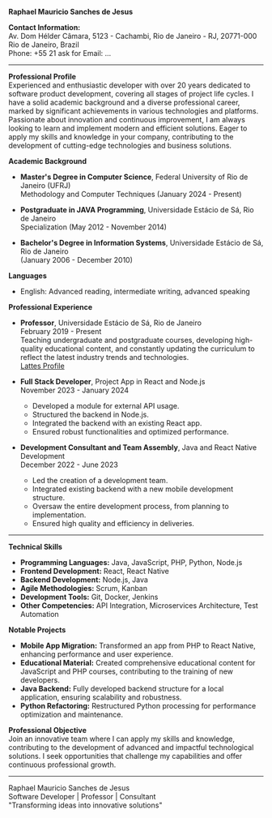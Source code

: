 **Raphael Mauricio Sanches de Jesus**

**Contact Information:**  
Av. Dom Hélder Câmara, 5123 - Cachambi, Rio de Janeiro - RJ, 20771-000  
Rio de Janeiro, Brazil  
Phone: +55 21 ask for
Email: ...

---

**Professional Profile**  
Experienced and enthusiastic developer with over 20 years dedicated to software product development, covering all stages of project life cycles. I have a solid academic background and a diverse professional career, marked by significant achievements in various technologies and platforms. Passionate about innovation and continuous improvement, I am always looking to learn and implement modern and efficient solutions. Eager to apply my skills and knowledge in your company, contributing to the development of cutting-edge technologies and business solutions.

**Academic Background**  
- **Master's Degree in Computer Science**, Federal University of Rio de Janeiro (UFRJ)  
  Methodology and Computer Techniques (January 2024 - Present)

- **Postgraduate in JAVA Programming**, Universidade Estácio de Sá, Rio de Janeiro  
  Specialization (May 2012 - November 2014)

- **Bachelor's Degree in Information Systems**, Universidade Estácio de Sá, Rio de Janeiro  
  (January 2006 - December 2010)

**Languages**  
- English: Advanced reading, intermediate writing, advanced speaking

**Professional Experience**  

- **Professor**, Universidade Estácio de Sá, Rio de Janeiro  
  February 2019 - Present  
  Teaching undergraduate and postgraduate courses, developing high-quality educational content, and constantly updating the curriculum to reflect the latest industry trends and technologies.  
  [Lattes Profile](http://lattes.cnpq.br/2882539440409307)

- **Full Stack Developer**, Project App in React and Node.js  
  November 2023 - January 2024  
  - Developed a module for external API usage.
  - Structured the backend in Node.js.
  - Integrated the backend with an existing React app.
  - Ensured robust functionalities and optimized performance.

- **Development Consultant and Team Assembly**, Java and React Native Development  
  December 2022 - June 2023  
  - Led the creation of a development team.
  - Integrated existing backend with a new mobile development structure.
  - Oversaw the entire development process, from planning to implementation.
  - Ensured high quality and efficiency in deliveries.

---

**Technical Skills**  
- **Programming Languages:** Java, JavaScript, PHP, Python, Node.js
- **Frontend Development:** React, React Native
- **Backend Development:** Node.js, Java
- **Agile Methodologies:** Scrum, Kanban
- **Development Tools:** Git, Docker, Jenkins
- **Other Competencies:** API Integration, Microservices Architecture, Test Automation

**Notable Projects**  
- **Mobile App Migration:** Transformed an app from PHP to React Native, enhancing performance and user experience.
- **Educational Material:** Created comprehensive educational content for JavaScript and PHP courses, contributing to the training of new developers.
- **Java Backend:** Fully developed backend structure for a local application, ensuring scalability and robustness.
- **Python Refactoring:** Restructured Python processing for performance optimization and maintenance.

**Professional Objective**  
Join an innovative team where I can apply my skills and knowledge, contributing to the development of advanced and impactful technological solutions. I seek opportunities that challenge my capabilities and offer continuous professional growth.

---

Raphael Mauricio Sanches de Jesus  
Software Developer | Professor | Consultant  
"Transforming ideas into innovative solutions"
